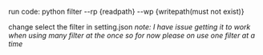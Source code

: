 run code: python filter --rp {readpath} --wp {writepath(must not exist)}

change select the filter in setting.json *note: I have issue getting it to work when using many filter at the once so for now please on use one filter at a time*


